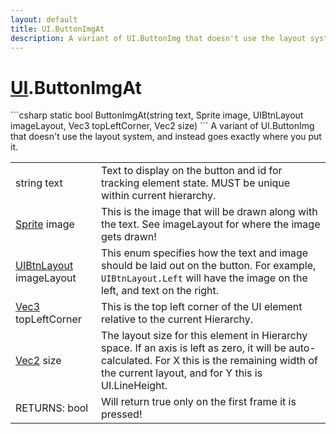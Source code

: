 ```yaml
---
layout: default
title: UI.ButtonImgAt
description: A variant of UI.ButtonImg that doesn't use the layout system, and instead goes exactly where you put it.
---
```

# [UI]({{site.url}}/Pages/Reference/UI.html).ButtonImgAt

<div class='signature' markdown='1'>
```csharp
static bool ButtonImgAt(string text, Sprite image, UIBtnLayout imageLayout, Vec3 topLeftCorner, Vec2 size)
```
A variant of UI.ButtonImg that doesn't use the layout
system, and instead goes exactly where you put it.
</div>

|  |  |
|--|--|
|string text|Text to display on the button and id for             tracking element state. MUST be unique within current hierarchy.|
|[Sprite]({{site.url}}/Pages/Reference/Sprite.html) image|This is the image that will be drawn along with             the text. See imageLayout for where the image gets drawn!|
|[UIBtnLayout]({{site.url}}/Pages/Reference/UIBtnLayout.html) imageLayout|This enum specifies how the text and             image should be laid out on the button. For example, `UIBtnLayout.Left`             will have the image on the left, and text on the right.|
|[Vec3]({{site.url}}/Pages/Reference/Vec3.html) topLeftCorner|This is the top left corner of the UI             element relative to the current Hierarchy.|
|[Vec2]({{site.url}}/Pages/Reference/Vec2.html) size|The layout size for this element in Hierarchy             space. If an axis is left as zero, it will be auto-calculated. For             X this is the remaining width of the current layout, and for Y this             is UI.LineHeight.|
|RETURNS: bool|Will return true only on the first frame it is pressed!|




